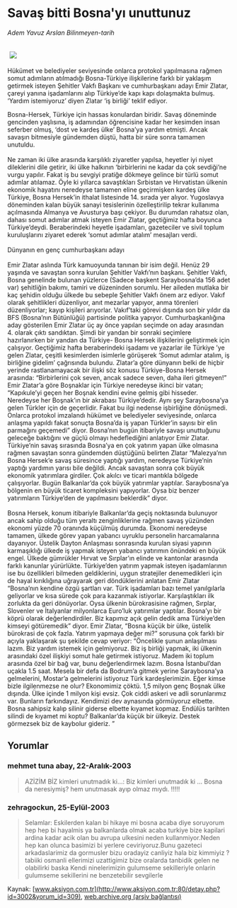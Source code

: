 # Savaş bitti Bosna'yı unuttunuz

*Adem Yavuz Arslan Bilinmeyen-tarih*

<div>
 <font>
  <img border="0" height="1" src="/web/20040310102318im_/http://www.aksiyon.com.tr/images/blank.gif"/>
 </font>
 <font class="content">
  <p>
   <img border="0" hspace="5" src="http://web.archive.org/web/20040310102318im_/http://www.aksiyon.com.tr/resim/459/28.jpg" vspace="5"/>
  </p>
 </font>
 <font class="content">
  Hükümet ve belediyeler seviyesinde onlarca protokol yapılmasına rağmen somut adımların atılmadığı Bosna-Türkiye ilişkilerine farklı bir yaklaşım getirmek isteyen Şehitler Vakfı Başkanı ve cumhurbaşkanı adayı Emir Zlatar, çareyi yanına işadamlarını alıp Türkiye’de kapı kapı dolaşmakta bulmuş. ‘Yardım istemiyoruz’ diyen Zlatar ‘iş birliği’ teklif ediyor.
 </font>
 <p>
  <font class="content">
   Bosna-Hersek, Türkiye için hassas konulardan biridir. Savaş döneminde gencinden yaşlısına, iş adamından öğrencisine kadar her kesimden insan seferber olmuş, ‘dost ve kardeş ülke’ Bosna’ya yardım etmişti. Ancak savaşın bitmesiyle gündemden düştü, hatta bir süre sonra tamamen unutuldu.
   <br/>
   <br/>
   Ne zaman iki ülke arasında karşılıklı ziyaretler yapılsa, heyetler iyi niyet dileklerini dile getirir, iki ülke halkının ‘birbirlerini ne kadar da çok sevdiği’ne vurgu yapılır. Fakat iş bu sevgiyi pratiğe dökmeye gelince bir türlü somut adımlar atılamaz. Öyle ki yıllarca savaştıkları Sırbistan ve Hırvatistan ülkenin ekonomik hayatını neredeyse tamamen eline geçirmişken kardeş ülke Türkiye, Bosna Hersek’in ithalat listesinde 14. sırada yer alıyor. Yugoslavya döneminden kalan büyük sanayi tesislerinin özelleştirilip tekrar kullanıma açılmasında  Almanya ve Avusturya başı çekiyor. Bu durumdan rahatsız olan, dahası somut adımlar atmak isteyen Emir Zlatar, geçtiğimiz hafta boyunca Türkiye’deydi. Beraberindeki heyetle işadamları, gazeteciler ve sivil toplum kuruluşlarını ziyaret ederek ‘somut adımlar atalım’ mesajları verdi.
   <br/>
   <br/>
   Dünyanın en genç cumhurbaşkanı adayı
   <br/>
   <br/>
   Emir Zlatar aslında Türk kamuoyunda tanınan bir isim değil. Henüz 29 yaşında ve savaştan sonra kurulan Şehitler Vakfı’nın başkanı. Şehitler Vakfı, Bosna genelinde bulunan yüzlerce (Sadece başkent Saraybosna’da 156 adet var) şehitliğin bakımı, tamiri ve düzeninden sorumlu. Her aileden mutlaka bir kaç şehidin olduğu ülkede bu sebeple Şehitler Vakfı önem arz ediyor. Vakıf olarak şehitlikleri düzenliyor, anıt mezarlar yapıyor, anma törenleri düzenliyorlar; kayıp kişileri arıyorlar. Vakıf’taki görevi dışında son bir yıldır da BFS (Bosna’nın Bütünlüğü) partisinde politika yapıyor. Cumhurbaşkanlığına aday gösterilen Emir Zlatar üç ay önce yapılan seçimde on aday arasından 4. olarak çıktı sandıktan. Şimdi bir yandan bir sonraki seçimlere hazırlanırken bir yandan da Türkiye- Bosna Hersek ilişkilerini geliştirmek için çalışıyor. Geçtiğimiz hafta beraberindeki işadamı ve yazarlar ile Türkiye ’ye gelen Zlatar, çeşitli kesimlerden isimlerle görüşerek ‘Somut adımlar atalım, iş birliğine gidelim’ çağrısında bulundu. Zlatar’a göre dünyanın belki de hiçbir yerinde rastlanamayacak bir ilişki söz konusu Türkiye-Bosna Hersek arasında: “Birbirlerini çok seven, ancak sadece seven, daha ileri gitmeyen!” Emir Zlatar’a göre Boşnaklar için Türkiye neredeyse ikinci bir vatan; “Kapıkule’yi geçen her Boşnak kendini evine gelmiş gibi hisseder. Neredeyse her Boşnak’ın bir akrabası Türkiye’dedir. Aynı şey Saraybosna’ya gelen Türkler için de geçerlidir.  Fakat bu ilgi nedense işbirliğine dönüşmedi. Onlarca protokol imzalandı hükümet ve belediyeler seviyesinde, onlarca anlaşma yapıldı fakat sonuçta Bosna’da iş yapan Türkler’in sayısı bir elin parmağını geçemedi” diyor. Bosna’nın bugün itibariyle savaşı unuttuğunu geleceğe baktığını ve güçlü olmayı hedeflediğini anlatıyor Emir Zlatar. Türkiye’nin savaş sırasında Bosna’ya en çok yatırım yapan ülke olmasına rağmen savaştan sonra gündemden düştüğünü belirten Zlatar “Malezya’nın Bosna Hersek’e savaş süresince yaptığı yardım, neredeyse Türkiye’nin yaptığı yardımın yarısı bile değildi. Ancak savaştan sonra çok büyük ekonomik yatırımlara girdiler. Çok akılcı ve ticari mantıkla bölgede çalışıyorlar. Bugün Balkanlar’da çok büyük yatırımlar yaptılar. Saraybosna’ya bölgenin en büyük ticaret kompleksini yapıyorlar. Oysa biz benzer yatırımların Türkiye’den de yapılmasını beklerdik” diyor.
   <br/>
   <br/>
   Bosna Hersek, konum itibariyle Balkanlar’da geçiş noktasında bulunuyor ancak sahip olduğu tüm yeraltı zenginliklerine rağmen savaş yüzünden ekonomi yüzde 70 oranında küçülmüş durumda. Ekonomi neredeyse tamamen, ülkede görev yapan yabancı uyruklu personelin harcamalarına dayanıyor. Üstelik Dayton Anlaşması sonrasında kurulan siyasi yapının karmaşıklığı ülkede iş yapmak isteyen yabancı yatırımın önündeki en büyük engel. Ülkede gümrükler Hırvat ve Sırplar’ın elinde ve kantonlar arasında farklı kanunlar yürürlükte. Türkiye’den yatırım yapmak isteyen işadamlarının ise bu özellikleri bilmeden geldiklerini, uygun stratejiler denemedikleri için de hayal kırıklığına uğrayarak geri döndüklerini anlatan Emir Zlatar “Bosna’nın kendine özgü şartları var. Türk işadamları bazı temel yanılgılarla geliyorlar ve kısa sürede çok para kazanmak istiyorlar. Karşılaştıkları ilk zorlukta da geri dönüyorlar. Oysa ülkenin bürokrasisine rağmen, Sırplar, Slovenler ve İtalyanlar milyonlarca Euro’luk yatırımlar yaptılar. Bosna’yı bir köprü olarak değerlendirdiler. Biz kapımız açık gelin dedik ama Türkiye’den kimseyi götüremedik” diyor. Emir Zlatar, “Bosna küçük bir ülke, üstelik bürokrasi de çok fazla. Yatırım yapmaya değer mi?” sorusuna çok farklı bir açıyla yaklaşarak şu şekilde cevap veriyor: “Öncelikle şunun anlaşılması lazım. Biz yardım istemek için gelmiyoruz. Biz iş birliği yapmak, iki ülkenin arasındaki özel ilişkiyi somut hale getirmek istiyoruz. Madem iki toplum arasında özel bir bağ var, bunu değerlendirmek lazım. Bosna İstanbul’dan uçakla 1.5 saat. Mesela bir defa da Bodrum’a gitmek yerine Saraybosna’ya gelmelerini, Mostar’a gelmelerini istiyoruz Türk kardeşlerimizin. Eğer kimse bizle ilgilenmezse ne olur? Ekonomimiz çöktü. 1,5 milyon genç Boşnak ülke dışında. Ülke içinde 1 milyon kişi evsiz. Çok ciddi askeri ve adli sorunlarımız var. Bunların farkındayız. Kendimizi dev aynasında görmüyoruz elbette. Bosna sahipsiz kalıp silinir giderse elbette kıyamet kopmaz. Endülüs tarihten silindi de kıyamet mi koptu? Balkanlar’da küçük bir ülkeyiz. Destek görmezsek biz de kaybolur gideriz. ”
   <br/>
  </font>
 </p>
</div>


## Yorumlar

### mehmet tuna abay, 22-Aralık-2003
> AZİZİM BİZ kimleri unutmadık ki...: 
> Biz kimleri unutmadık ki ... Bosna da neresiymiş? hem unutmasak ayıp olmaz mıydı. !!!!!

### zehragockun, 25-Eylül-2003
> Selamlar: 
> Eskilerden  kalan  bi hikaye mi  bosna  acaba  diye soruyorum  hep hep  bi hayalmis  ya  balkanlarda  olmak  acaba turkiye  bize  kapilari ardina  kadar acik olan  bu avrupa  ulkesini  neden kullanmiyor.Neden  hep  kan olunca  basimizi  bi yerlere  ceviriyoruz.Bunu  gazeteci arkadaslarimiz da  gormusler  bizu oradayiz canliyiz  hala  biz  kimmiyiz ?tabiiki osmanli  ellerimizi uzattigimiz bize  oralarda  tanbidik  gelen  ne olabilirki baska Kendi  ninelerimizin  gulumseme  sekilleriyle  onlarin  gulumseme  sekillerini ne  benzetebilir    sevgilerle

Kaynak: [www.aksiyon.com.tr](http://www.aksiyon.com.tr:80/detay.php?id=3002&yorum_id=309), [web.archive.org (arşiv bağlantısı)](http://web.archive.org/web/20040310102318/http://www.aksiyon.com.tr:80/detay.php?id=3002&yorum_id=309)
